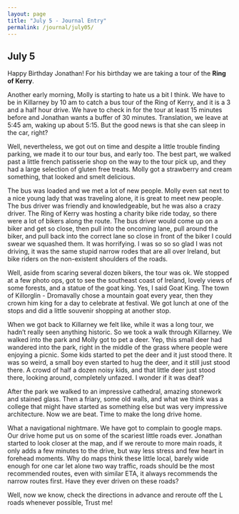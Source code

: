 ```yaml
---
layout: page
title: "July 5 - Journal Entry"
permalink: /journal/july05/
---
```


## July 5

Happy Birthday Jonathan! For his birthday we are taking a tour of the <strong>Ring of Kerry</strong>.

Another early morning, Molly is starting to hate us a bit I think. We have to be in Killarney by 10 am to catch a bus tour of the Ring of Kerry, and it is a 3 and a half hour drive. We have to check in for the tour at least 15 minutes before and Jonathan wants a buffer of 30 minutes. Translation, we leave at 5:45 am, waking up about 5:15. But the good news is that she can sleep in the car, right?

Well, nevertheless, we got out on time and despite a little trouble finding parking, we made it to our tour bus, and early too. The best part, we walked past a little french patisserie shop on the way to the tour pick up, and they had a large selection of gluten free treats. Molly got a strawberry and cream something, that looked and smelt delicious.

The bus was loaded and we met a lot of new people. Molly even sat next to a nice young lady that was traveling alone, it is great to meet new people. The bus driver was friendly and knowledgeable, but he was also a crazy driver. The Ring of Kerry was hosting a charity bike ride today, so there were a lot of bikers along the route. The bus driver would come up on a biker and get so close, then pull into the oncoming lane, pull around the biker, and pull back into the correct lane so close in front of the biker I could swear we squashed them. It was horrifying. I was so so so glad I was not driving, it was the same stupid narrow rodes that are all over Ireland, but bike riders on the non-existent shoulders of the roads. 

Well, aside from scaring several dozen bikers, the tour was ok. We stopped at a few photo ops, got to see the southeast coast of Ireland, lovely views of some forests, and a statue of the goat king. Yes, I said Goat King. The town of Killorglin - Dromavally chose a mountain goat every year, then they crown him king for a day to celebrate at festival. We got lunch at one of the stops and did a little souvenir shopping at another stop. 

When we got back to Killarney we felt like, while it was a long tour, we hadn’t really seen anything historic. So we took a walk through Killarney. We walked into the park and Molly got to pet a deer. Yep, this small deer had wandered into the park, right in the middle of the grass where people were enjoying a picnic. Some kids started to pet the deer and it just stood there. It was so weird, a small boy even started to hug the deer, and it still just stood there. A crowd of half a dozen noisy kids, and that little deer just stood there, looking around, completely unfazed. I wonder if it was deaf? 

After the park we walked to an impressive cathedral, amazing stonework and stained glass. Then a friary, some old walls, and what we think was a college that might have started as something else but was very impressive architecture. Now we are beat. Time to make the long drive home. 

What a navigational nightmare. We have got to complain to google maps. Our drive home put us on some of the scariest little roads ever. Jonathan started to look closer at the map, and if we reroute to more main roads, it only adds a few minutes to the drive, but way less stress and few heart in forehead moments. Why do maps think these little local, barely wide enough for one car let alone two way traffic, roads should be the most recommended routes, even with similar ETA, it always recommends the narrow routes first. Have they ever driven on these roads? 

Well, now we know, check the directions in advance and reroute off the L roads whenever possible, Trust me!
